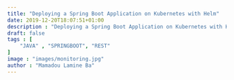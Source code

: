 ```yaml
---
title: "Deploying a Spring Boot Application on Kubernetes with Helm"
date: 2019-12-20T18:07:51+01:00
description : "Deploying a Spring Boot Application on Kubernetes with Helm."
draft: false
tags : [
    "JAVA" , "SPRINGBOOT", "REST"
]
image : "images/monitoring.jpg"
author : "Mamadou Lamine Ba"
---
```


